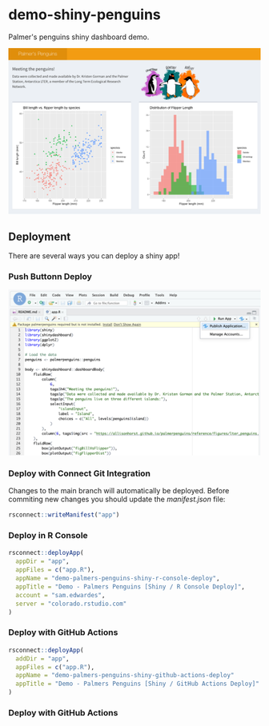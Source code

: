 # demo-shiny-penguins

Palmer's penguins shiny dashboard demo.

![](./imgs/app-screenshot.png)

## Deployment

There are several ways you can deploy a shiny app!

### Push Buttonn Deploy

![](./imgs/push-button-deploy.png)

### Deploy with Connect Git Integration

Changes to the main branch will automatically be deployed. Before commiting new changes you should update the *manifest.json* file:

```r
rsconnect::writeManifest("app")
```

### Deploy in R Console

```r
rsconnect::deployApp(
  appDir = "app",
  appFiles = c("app.R"),
  appName = "demo-palmers-penguins-shiny-r-console-deploy",
  appTitle = "Demo - Palmers Penguins [Shiny / R Console Deploy]",
  account = "sam.edwardes",
  server = "colorado.rstudio.com"
)
```

### Deploy with GitHub Actions

```r
rsconnect::deployApp(
  addDir = "app",
  appFiles = c("app.R"),
  appName = "demo-palmers-penguins-shiny-github-actions-deploy"
  appTitle = "Demo - Palmers Penguins [Shiny / GitHub Actions Deploy]"
)
```

### Deploy with GitHub Actions
